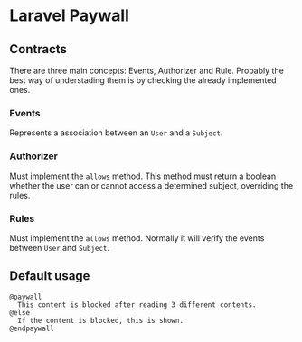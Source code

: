 # Laravel Paywall

## Contracts

There are three main concepts: Events, Authorizer and Rule. Probably the best way of understading them is by checking the already implemented ones.

### Events

Represents a association between an `User` and a `Subject`.

### Authorizer

Must implement the `allows` method. This method must return a boolean whether the user can or cannot access a determined subject, overriding the rules.

### Rules

Must implement the `allows` method. Normally it will verify the events between `User` and `Subject`.

## Default usage

```
@paywall
  This content is blocked after reading 3 different contents.
@else
  If the content is blocked, this is shown.
@endpaywall
